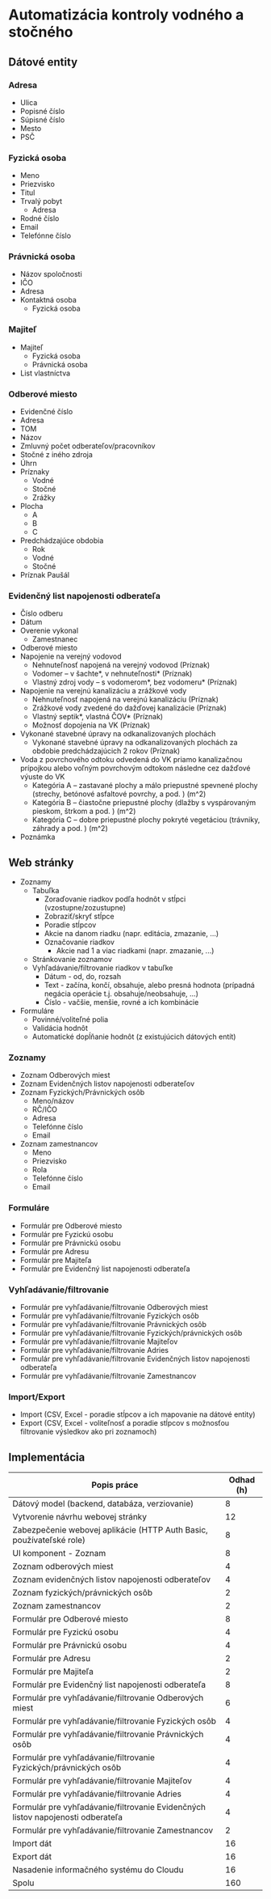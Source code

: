 # Automatizácia kontroly vodného a stočného
## Dátové entity
### Adresa
- Ulica
- Popisné číslo
- Súpisné číslo
- Mesto
- PSČ
### Fyzická osoba
- Meno
- Priezvisko
- Titul
- Trvalý pobyt
	- Adresa
- Rodné číslo
- Email
- Telefónne číslo
### Právnická osoba
- Názov spoločnosti
- IČO
- Adresa
- Kontaktná osoba
	- Fyzická osoba
### Majiteľ
- Majiteľ
	- Fyzická osoba
	- Právnická osoba
- List vlastníctva
### Odberové miesto
- Evidenčné číslo
- Adresa
- TOM
- Názov
- Zmluvný počet odberateľov/pracovníkov
- Stočné z iného zdroja
- Úhrn
- Príznaky
	- Vodné
	- Stočné
	- Zrážky
- Plocha
	- A
	- B
	- C
- Predchádzajúce obdobia
	- Rok
	- Vodné
	- Stočné
- Príznak Paušál
### Evidenčný list napojenosti odberateľa
- Číslo odberu
- Dátum
- Overenie vykonal
	- Zamestnanec
- Odberové miesto
- Napojenie na verejný vodovod
	- Nehnuteľnosť napojená na verejný vodovod (Príznak)
	- Vodomer – v šachte*, v  nehnuteľnosti* (Príznak)
	- Vlastný zdroj vody – s  vodomerom*, bez vodomeru* (Príznak)
- Napojenie na verejnú kanalizáciu a  zrážkové vody
	- Nehnuteľnosť napojená na verejnú kanalizáciu (Príznak)
	- Zrážkové vody zvedené do dažďovej kanalizácie (Príznak)
	- Vlastný septik*, vlastná ČOV* (Príznak)
	- Možnosť dopojenia na VK (Príznak)
- Vykonané stavebné  úpravy na odkanalizovaných plochách
	- Vykonané stavebné  úpravy na odkanalizovaných plochách za obdobie predchádzajúcich 2 rokov (Príznak)
- Voda z  povrchového odtoku odvedená do VK priamo kanalizačnou prípojkou alebo voľným povrchovým odtokom následne cez dažďové  výuste do VK
	- Kategória A  – zastavané plochy a  málo priepustné spevnené plochy (strechy, betónové asfaltové povrchy, a  pod. ) (m^2)
	- Kategória B  – čiastočne priepustné plochy (dlažby s  vyspárovaným pieskom, štrkom a  pod. ) (m^2)
	- Kategória C  – dobre priepustné plochy pokryté vegetáciou (trávniky, záhrady a  pod. ) (m^2)
- Poznámka
## Web stránky
- Zoznamy
	- Tabuľka
		- Zoraďovanie riadkov podľa hodnôt v stĺpci (vzostupne/zozustupne)
		- Zobraziť/skryť stĺpce
		- Poradie stĺpcov
		- Akcie na danom riadku (napr. editácia, zmazanie, ...)
		- Označovanie riadkov
			- Akcie nad 1 a viac riadkami (napr. zmazanie, ...)
	- Stránkovanie zoznamov
	- Vyhľadávanie/filtrovanie riadkov v tabuľke
		- Dátum - od, do, rozsah
		- Text - začína, končí, obsahuje, alebo presná hodnota (prípadná negácia operácie t.j. obsahuje/neobsahuje, ...)
		- Číslo - vačšie, menšie, rovné a ich kombinácie
- Formuláre
	- Povinné/voliteľné polia
	- Validácia hodnôt
	- Automatické dopĺňanie hodnôt (z existujúcich dátových entít)
### Zoznamy
- Zoznam Odberových miest
- Zoznam Evidenčných listov napojenosti odberateľov
- Zoznam Fyzických/Právnických osôb
	- Meno/názov
	- RČ/IČO
	- Adresa
	- Telefónne číslo
	- Email
- Zoznam zamestnancov
	- Meno
	- Priezvisko
	- Rola
	- Telefónne číslo
	- Email
### Formuláre
- Formulár pre Odberové miesto
- Formulár pre Fyzickú osobu
- Formulár pre Právnickú osobu
- Formulár pre Adresu
- Formulár pre Majiteľa
- Formulár pre Evidenčný list napojenosti odberateľa
### Vyhľadávanie/filtrovanie
- Formulár pre vyhľadávanie/filtrovanie Odberových miest
- Formulár pre vyhľadávanie/filtrovanie Fyzických osôb
- Formulár pre vyhľadávanie/filtrovanie Právnických osôb
- Formulár pre vyhľadávanie/filtrovanie Fyzických/právnických osôb
- Formulár pre vyhľadávanie/filtrovanie Majiteľov
- Formulár pre vyhľadávanie/filtrovanie Adries
- Formulár pre vyhľadávanie/filtrovanie Evidenčných listov napojenosti odberateľa
- Formulár pre vyhľadávanie/filtrovanie Zamestnancov
### Import/Export
- Import (CSV, Excel - poradie stĺpcov a ich mapovanie na dátové entity)
- Export (CSV, Excel - voliteľnosť a poradie stĺpcov s možnosťou filtrovanie výsledkov ako pri zoznamoch)

## Implementácia
Popis práce|Odhad (h)
-|-
Dátový model (backend, databáza, verziovanie)|8
Vytvorenie návrhu webovej stránky|12
Zabezpečenie webovej aplikácie (HTTP Auth Basic, používateľské role)|8
UI komponent - Zoznam|8
Zoznam odberových miest|4
Zoznam evidenčných listov napojenosti odberateľov|4
Zoznam fyzických/právnických osôb|2
Zoznam zamestnancov|2
Formulár pre Odberové miesto|8
Formulár pre Fyzickú osobu|4
Formulár pre Právnickú osobu|4
Formulár pre Adresu|2
Formulár pre Majiteľa|2
Formulár pre Evidenčný list napojenosti odberateľa|8
Formulár pre vyhľadávanie/filtrovanie Odberových miest|6
Formulár pre vyhľadávanie/filtrovanie Fyzických osôb|4
Formulár pre vyhľadávanie/filtrovanie Právnických osôb|4
Formulár pre vyhľadávanie/filtrovanie Fyzických/právnických osôb|4
Formulár pre vyhľadávanie/filtrovanie Majiteľov|4
Formulár pre vyhľadávanie/filtrovanie Adries|4
Formulár pre vyhľadávanie/filtrovanie Evidenčných listov napojenosti odberateľa|4
Formulár pre vyhľadávanie/filtrovanie Zamestnancov|2
Import dát|16
Export dát|16
Nasadenie informačného systému do Cloudu|16
Spolu|160
